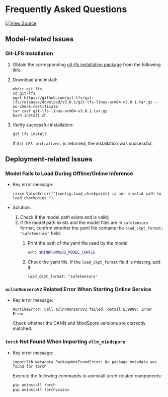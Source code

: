 # Frequently Asked Questions

[![View Source](https://mindspore-website.obs.cn-north-4.myhuaweicloud.com/website-images/master/resource/_static/logo_source_en.svg)](https://gitee.com/mindspore/docs/blob/master/docs/vllm_mindspore/docs/source_en/faqs/faqs.md)

## Model-related Issues

### Git-LFS Installation

1. Obtain the corresponding [git-lfs installation package](https://github.com/git-lfs/git-lfs/releases/tag/v3.0.1) from the following link.
2. Download and install:

   ```shell
   mkdir git-lfs
   cd git-lfs
   wget https://github.com/git-lfs/git-lfs/releases/download/v3.0.1/git-lfs-linux-arm64-v3.0.1.tar.gz --no-check-certificate
   tar zxvf git-lfs-linux-arm64-v3.0.1.tar.gz
   bash install.sh
   ```

3. Verify successful installation:

   ```shell
   git lfs install
   ```

   If `Git LFS initialized.` is returned, the installation was successful.

## Deployment-related Issues

### Model Fails to Load During Offline/Online Inference

- Key error message:

   ```text
   raise ValueError(f"{config.load_checkpoint} is not a valid path to load checkpoint ")
   ```

- Solution:
  1. Check if the model path exists and is valid;
  2. If the model path exists and the model files are in `safetensors` format, confirm whether the yaml file contains the `load_ckpt_format: "safetensors"` field:
     1. Print the path of the yaml file used by the model:

        ```bash
        echo $MINDFORMERS_MODEL_CONFIG
        ```

     2. Check the yaml file. If the `load_ckpt_format` field is missing, add it:

        ```text
        load_ckpt_format: "safetensors"
        ```

### `aclnnNonzeroV2` Related Error When Starting Online Service

- Key error message:

   ```text
   RuntimeError: Call aclnnNonzeroV2 failed, detail:E39999: Inner Error
   ```

   Check whether the CANN and MindSpore versions are correctly matched.

### `torch` Not Found When Importing `vllm_mindspore`

- Key error message:

   ```text
   importlib.metadata.PackageNotFoundError: No package metadata was found for torch
   ```

   Execute the following commands to uninstall torch-related components:

   ```bash
   pip uninstall torch
   pip uninstall torchvision
   ```
